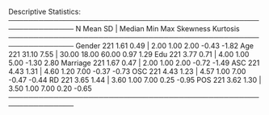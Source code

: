 Descriptive Statistics:
───────────────────────────────────────────────────────────────
            N  Mean   SD | Median   Min   Max Skewness Kurtosis
───────────────────────────────────────────────────────────────
Gender    221  1.61 0.49 |   2.00  1.00  2.00    -0.43    -1.82
Age       221 31.10 7.55 |  30.00 18.00 60.00     0.97     1.29
Edu       221  3.77 0.71 |   4.00  1.00  5.00    -1.30     2.80
Marriage  221  1.67 0.47 |   2.00  1.00  2.00    -0.72    -1.49
ASC       221  4.43 1.31 |   4.60  1.20  7.00    -0.37    -0.73
OSC       221  4.43 1.23 |   4.57  1.00  7.00    -0.47    -0.44
RD        221  3.65 1.44 |   3.60  1.00  7.00     0.25    -0.95
POS       221  3.62 1.30 |   3.50  1.00  7.00     0.20    -0.65
───────────────────────────────────────────────────────────────
